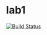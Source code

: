 # lab1

[![Build Status](https://travis-ci.com/itmo-java-basics-2020/task-1-https://github.com/itmo-java-basics-2020/task-1-Solovejko.git.svg?branch=master)](https://travis-ci.com/itmo-java-basics-2020/task-1-https://github.com/itmo-java-basics-2020/task-1-Solovejko.git)